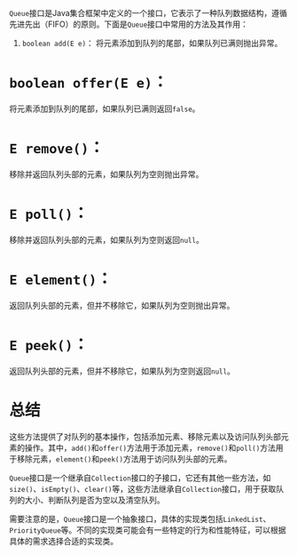 `Queue`接口是Java集合框架中定义的一个接口，它表示了一种队列数据结构，遵循先进先出（FIFO）的原则。下面是`Queue`接口中常用的方法及其作用：

1. `boolean add(E e)`：
   将元素添加到队列的尾部，如果队列已满则抛出异常。

 # `boolean offer(E e)`：
   将元素添加到队列的尾部，如果队列已满则返回`false`。

# `E remove()`：
   移除并返回队列头部的元素，如果队列为空则抛出异常。

# `E poll()`：
   移除并返回队列头部的元素，如果队列为空则返回`null`。

# `E element()`：
   返回队列头部的元素，但并不移除它，如果队列为空则抛出异常。

# `E peek()`：
   返回队列头部的元素，但并不移除它，如果队列为空则返回`null`。


# 总结
这些方法提供了对队列的基本操作，包括添加元素、移除元素以及访问队列头部元素的操作。其中，`add()`和`offer()`方法用于添加元素，`remove()`和`poll()`方法用于移除元素，`element()`和`peek()`方法用于访问队列头部的元素。

`Queue`接口是一个继承自`Collection`接口的子接口，它还有其他一些方法，如`size()`、`isEmpty()`、`clear()`等，这些方法继承自`Collection`接口，用于获取队列的大小、判断队列是否为空以及清空队列。

需要注意的是，`Queue`接口是一个抽象接口，具体的实现类包括`LinkedList`、`PriorityQueue`等。不同的实现类可能会有一些特定的行为和性能特征，可以根据具体的需求选择合适的实现类。